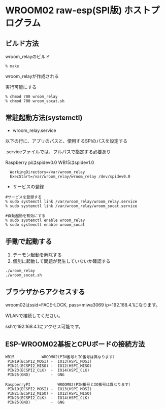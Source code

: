 # WROOM02 raw-esp(SPI版) ホストプログラム

## ビルド方法
wroom_relayのビルド

```
% make
```

wroom_relayが作成される

実行可能にする

```
% chmod 700 wroom_relay
% chmod 700 wroom_socat.sh
```

## 常駐起動方法(systemctl)

- wroom_relay.service
 
 以下の行に、アプリのパスと、使用するSPIのパスを設定する

 .serviceファイルでは、フルパスで指定する必要あり

 Raspberry piはspidev0.0 WB15はspidev1.0

```
  WorkingDirectory=/var/wroom_relay
  ExecStart=/var/wroom_relay/wroom_relay /dev/spidev0.0
```


- サービスの登録

```
#サービスを登録する
% sudo systemctl link /var/wroom_relay/wroom_relay.service
% sudo systemctl link /var/wroom_relay/wroom_socat.service

#自動起動を有効にする
% sudo systemctl enable wroom_relay
% sudo systemctl enable wroom_socat
```


## 手動で起動する
 1. デーモン起動を解除する
 1. 個別に起動して問題が発生していないか確認する

```
./wroom_relay
./wroom_socat.sh
```


## ブラウザからアクセスする
  wroom02はssid=FACE-LOCK, pass=miwa3069 ip=192.168.4.1になります。

  WLANで接続してください。

  sshで192.168.4.1にアクセス可能です。


## ESP-WROOM02基板とCPUボードの接続方法
```
WB15            WROOM02(PIN番号とIO番号は異なります）
 PIN19(ECSPI2_MOSI) -  IO13(HSPI_MOSI) 
 PIN21(ECSPI2_MISO) -  IO12(HSPI_MISO)
 PIN23(ECSPI2_CLK)  -  IO14(HSPI_CLK)
 PIN25(GND)         -  GNG

RaspberryPI            WROOM02(PIN番号とIO番号は異なります）
 PIN19(ECSPI2_MOSI) -  IO13(HSPI_MOSI) 
 PIN21(ECSPI2_MISO) -  IO12(HSPI_MISO)
 PIN23(ECSPI2_CLK)  -  IO14(HSPI_CLK)
 PIN25(GND)         -  GNG
```
